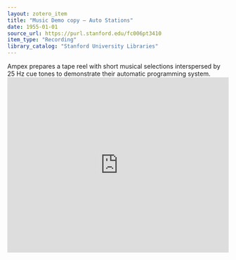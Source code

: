 ```yaml
---
layout: zotero_item
title: "Music Demo copy – Auto Stations"
date: 1955-01-01
source_url: https://purl.stanford.edu/fc006pt3410
item_type: "Recording"
library_catalog: "Stanford University Libraries"
---
```


<span class="Z3988" title="url_ver=Z39.88-2004&amp;ctx_ver=Z39.88-2004&amp;rfr_id=info%3Asid%2Fzotero.org%3A2&amp;rft_val_fmt=info%3Aofi%2Ffmt%3Akev%3Amtx%3Adc&amp;rft.type=audioRecording&amp;rft.title=Music%20Demo%20copy%20%E2%80%93%20Auto%20Stations&amp;rft.description=Ampex%20prepares%20a%20tape%20reel%20with%20short%20musical%20selections%20interspersed%20by%2025%20Hz%20cue%20tones%20to%20demonstrate%20their%20automatic%20programming%20system.&amp;rft.identifier=https%3A%2F%2Fpurl.stanford.edu%2Ffc006pt3410&amp;rft.date=1955">
Ampex prepares a tape reel with short musical selections interspersed by 25 Hz cue tones to demonstrate their automatic programming system.
</span>

<iframe src="https://embed.stanford.edu/iframe?url=https://purl.stanford.edu/fc006pt3410&hide_title=true" height="400px" width="100%" title="Media viewer" frameborder="0" marginwidth="0" marginheight="0" scrolling="no"></iframe>
